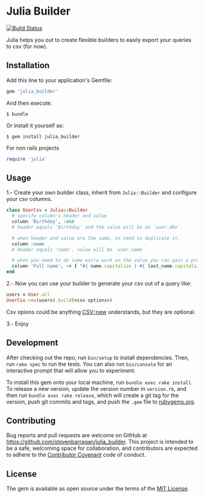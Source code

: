 # Julia Builder
[![Build Status](https://travis-ci.org/stevenbarragan/julia_builder.svg?branch=master)](https://travis-ci.org/stevenbarragan/julia_builder)

Julia helps you out to create flexible builders to easily export your queries to csv (for now).

## Installation

Add this line to your application's Gemfile:

```ruby
gem 'julia_builder'
```

And then execute:

    $ bundle

Or install it yourself as:

    $ gem install julia_builder

For non rails projects

```ruby
require 'julia'
```

## Usage

1.- Create your own builder class, inherit from `Julia::Builder` and configure your csv columns.

```ruby
class UserCsv < Julia::Builder
  # specify column's header and value
  column 'Birthday', :dob
  # header equals 'Birthday' and the value will be on `user.dbo`

  # when header and value are the same, no need to duplicate it.
  column :name
  # header equals 'name', value will be `user.name`

  # when you need to do some extra work on the value you can pass a proc.
  column 'Full name', -> { "#{ name.capitalize } #{ last_name.capitalize }" }
end
```

2.- Now you can use your builder to generate your csv out of a query like:

```ruby
users = User.all
UserCsv.new(users).build(<csv options>)
```

Csv opions could be anything [CSV::new](http://ruby-doc.org/stdlib-2.0.0/libdoc/csv/rdoc/CSV.html#method-c-new) understands, but they are optional.

3.- Enjoy

## Development

After checking out the repo, run `bin/setup` to install dependencies. Then, run `rake spec` to run the tests. You can also run `bin/console` for an interactive prompt that will allow you to experiment.

To install this gem onto your local machine, run `bundle exec rake install`. To release a new version, update the version number in `version.rb`, and then run `bundle exec rake release`, which will create a git tag for the version, push git commits and tags, and push the `.gem` file to [rubygems.org](https://rubygems.org).

## Contributing

Bug reports and pull requests are welcome on GitHub at https://github.com/stevenbarragan/julia_builder. This project is intended to be a safe, welcoming space for collaboration, and contributors are expected to adhere to the [Contributor Covenant](contributor-covenant.org) code of conduct.


## License

The gem is available as open source under the terms of the [MIT License](http://opensource.org/licenses/MIT).


